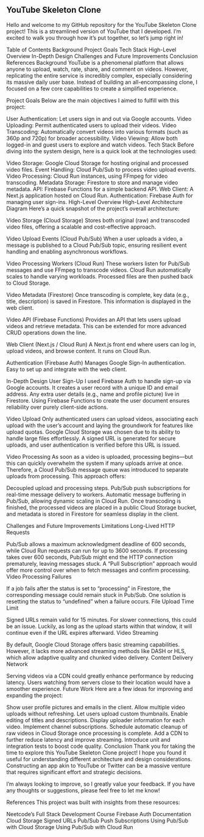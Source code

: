 YouTube Skeleton Clone
---------------------------------------------------------------------------------------------------------------------------------------------------------------------------------------------------------------------------------------------------------------------------------------------------------------------------------------------------

Hello and welcome to my GitHub repository for the YouTube Skeleton Clone project! This is a streamlined version of YouTube that I developed. I’m excited to walk you through how it’s put together, so let’s jump right in!

Table of Contents
Background
Project Goals
Tech Stack
High-Level Overview
In-Depth Design
Challenges and Future Improvements
Conclusion
References
Background
YouTube is a phenomenal platform that allows anyone to upload, watch, rate, share, and comment on videos. However, replicating the entire service is incredibly complex, especially considering its massive daily user base. Instead of building an all-encompassing clone, I focused on a few core capabilities to create a simplified experience.

Project Goals
Below are the main objectives I aimed to fulfill with this project:

User Authentication: Let users sign in and out via Google accounts.
Video Uploading: Permit authenticated users to upload their videos.
Video Transcoding: Automatically convert videos into various formats (such as 360p and 720p) for broader accessibility.
Video Viewing: Allow both logged-in and guest users to explore and watch videos.
Tech Stack
Before diving into the system design, here is a quick look at the technologies used:

Video Storage: Google Cloud Storage for hosting original and processed video files.
Event Handling: Cloud Pub/Sub to process video upload events.
Video Processing: Cloud Run instances, using FFmpeg for video transcoding.
Metadata Storage: Firestore to store and manage video metadata.
API: Firebase Functions for a simple backend API.
Web Client: A Next.js application hosted on Cloud Run.
Authentication: Firebase Auth for managing user sign-ins.
High-Level Overview
High-Level Architecture Diagram
Here’s a quick snapshot of the project’s overall architecture:

Video Storage (Cloud Storage)
Stores both original (raw) and transcoded video files, offering a scalable and cost-effective approach.

Video Upload Events (Cloud Pub/Sub)
When a user uploads a video, a message is published to a Cloud Pub/Sub topic, ensuring resilient event handling and enabling asynchronous workflows.

Video Processing Workers (Cloud Run)
These workers listen for Pub/Sub messages and use FFmpeg to transcode videos. Cloud Run automatically scales to handle varying workloads. Processed files are then pushed back to Cloud Storage.

Video Metadata (Firestore)
Once transcoding is complete, key data (e.g., title, description) is saved in Firestore. This information is displayed in the web client.

Video API (Firebase Functions)
Provides an API that lets users upload videos and retrieve metadata. This can be extended for more advanced CRUD operations down the line.

Web Client (Next.js / Cloud Run)
A Next.js front end where users can log in, upload videos, and browse content. It runs on Cloud Run.

Authentication (Firebase Auth)
Manages Google Sign-In authentication. Easy to set up and integrate with the web client.

In-Depth Design
User Sign-Up
I used Firebase Auth to handle sign-up via Google accounts. It creates a user record with a unique ID and email address. Any extra user details (e.g., name and profile picture) live in Firestore. Using Firebase Functions to create the user document ensures reliability over purely client-side actions.

Video Upload
Only authenticated users can upload videos, associating each upload with the user’s account and laying the groundwork for features like upload quotas. Google Cloud Storage was chosen due to its ability to handle large files effortlessly. A signed URL is generated for secure uploads, and user authentication is verified before this URL is issued.

Video Processing
As soon as a video is uploaded, processing begins—but this can quickly overwhelm the system if many uploads arrive at once. Therefore, a Cloud Pub/Sub message queue was introduced to separate uploads from processing. This approach offers:

Decoupled upload and processing steps.
Pub/Sub push subscriptions for real-time message delivery to workers.
Automatic message buffering in Pub/Sub, allowing dynamic scaling in Cloud Run.
Once transcoding is finished, the processed videos are placed in a public Cloud Storage bucket, and metadata is stored in Firestore for seamless display in the client.

Challenges and Future Improvements
Limitations
Long-Lived HTTP Requests

Pub/Sub allows a maximum acknowledgment deadline of 600 seconds, while Cloud Run requests can run for up to 3600 seconds. If processing takes over 600 seconds, Pub/Sub might end the HTTP connection prematurely, leaving messages stuck. A “Pull Subscription” approach would offer more control over when to fetch messages and confirm processing.
Video Processing Failures

If a job fails after the status is set to “processing” in Firestore, the corresponding message could remain stuck in Pub/Sub. One solution is resetting the status to “undefined” when a failure occurs.
File Upload Time Limit

Signed URLs remain valid for 15 minutes. For slower connections, this could be an issue. Luckily, as long as the upload starts within that window, it will continue even if the URL expires afterward.
Video Streaming

By default, Google Cloud Storage offers basic streaming capabilities. However, it lacks more advanced streaming methods like DASH or HLS, which allow adaptive quality and chunked video delivery.
Content Delivery Network

Serving videos via a CDN could greatly enhance performance by reducing latency. Users watching from servers close to their location would have a smoother experience.
Future Work
Here are a few ideas for improving and expanding the project:

Show user profile pictures and emails in the client.
Allow multiple video uploads without refreshing.
Let users upload custom thumbnails.
Enable editing of titles and descriptions.
Display uploader information for each video.
Implement channel subscriptions.
Schedule automatic cleanup of raw videos in Cloud Storage once processing is complete.
Add a CDN to further reduce latency and improve streaming.
Introduce unit and integration tests to boost code quality.
Conclusion
Thank you for taking the time to explore this YouTube Skeleton Clone project! I hope you found it useful for understanding different architecture and design considerations. Constructing an app akin to YouTube or Twitter can be a massive venture that requires significant effort and strategic decisions.

I’m always looking to improve, so I greatly value your feedback. If you have any thoughts or suggestions, please feel free to let me know!

References
This project was built with insights from these resources:

Neetcode’s Full Stack Development Course
Firebase Auth Documentation
Cloud Storage Signed URLs
Pub/Sub Push Subscriptions
Using Pub/Sub with Cloud Storage
Using Pub/Sub with Cloud Run
